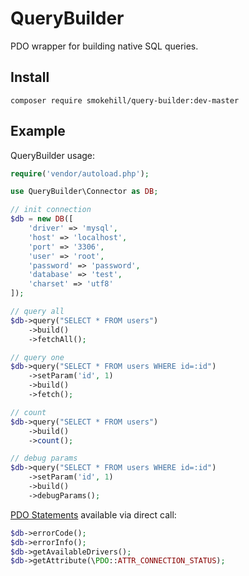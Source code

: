 # QueryBuilder

PDO wrapper for building native SQL queries.

## Install

```
composer require smokehill/query-builder:dev-master
```

## Example

QueryBuilder usage:

```php
require('vendor/autoload.php');

use QueryBuilder\Connector as DB;

// init connection
$db = new DB([
    'driver' => 'mysql',
    'host' => 'localhost',
    'port' => '3306',
    'user' => 'root',
    'password' => 'password',
    'database' => 'test',
    'charset' => 'utf8'
]);

// query all
$db->query("SELECT * FROM users")
    ->build()
    ->fetchAll();

// query one
$db->query("SELECT * FROM users WHERE id=:id")
    ->setParam('id', 1)
    ->build()
    ->fetch();

// count
$db->query("SELECT * FROM users")
    ->build()
    ->count();

// debug params
$db->query("SELECT * FROM users WHERE id=:id")
    ->setParam('id', 1)
    ->build()
    ->debugParams();
```

[PDO Statements](https://www.php.net/manual/en/class.pdo.php) available via direct call:

```php
$db->errorCode();
$db->errorInfo();
$db->getAvailableDrivers();
$db->getAttribute(\PDO::ATTR_CONNECTION_STATUS);
```